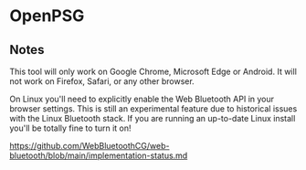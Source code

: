 # OpenPSG

## Notes

This tool will only work on Google Chrome, Microsoft Edge or Android. It will
not work on Firefox, Safari, or any other browser.

On Linux you'll need to explicitly enable the Web Bluetooth API in your
browser settings. This is still an experimental feature due to historical
issues with the Linux Bluetooth stack. If you are running an up-to-date
Linux install you'll be totally fine to turn it on!

https://github.com/WebBluetoothCG/web-bluetooth/blob/main/implementation-status.md
